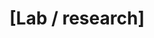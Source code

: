 ---
title: "[Lab / research]"
permalink: /lab/research/
layout: category
taxonomy: research
classes: wide
sidebar:
  title: "Lab"
  nav: sidebar-lab
---
